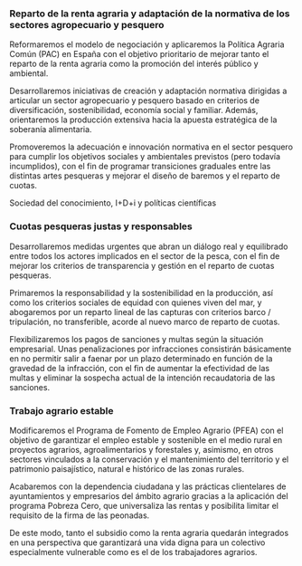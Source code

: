 ### Reparto de la renta agraria y adaptación de la normativa de los sectores agropecuario y pesquero

Reformaremos el modelo de negociación y aplicaremos la Política Agraria Común (PAC) en España con el objetivo prioritario de mejorar tanto el reparto de la renta agraria como la promoción del interés público y ambiental.

Desarrollaremos iniciativas de creación y adaptación normativa dirigidas a articular un sector agropecuario y pesquero basado en criterios de diversificación, sostenibilidad, economía social y familiar. Además, orientaremos la producción extensiva hacia la apuesta estratégica de la soberanía alimentaria.

Promoveremos la adecuación e innovación normativa en el sector pesquero para cumplir los objetivos sociales y ambientales previstos (pero todavía incumplidos), con el fin de programar transiciones graduales entre las distintas artes pesqueras y mejorar el diseño de baremos y el reparto de cuotas.

Sociedad del conocimiento, I+D+i y políticas científicas



### Cuotas pesqueras justas y responsables

Desarrollaremos medidas urgentes que abran un diálogo real y equilibrado entre todos los actores implicados en el sector de la pesca, con el fin de mejorar los criterios de transparencia y gestión en el reparto de cuotas pesqueras.

Primaremos la responsabilidad y la sostenibilidad en la producción, así como los criterios sociales de equidad con quienes viven del mar, y abogaremos por un reparto lineal de las capturas con criterios barco / tripulación, no transferible, acorde al nuevo marco de reparto de cuotas.

Flexibilizaremos los pagos de sanciones y multas según la situación empresarial. Unas penalizaciones por infracciones consistirán básicamente en no permitir salir a faenar por un plazo determinado en función de la gravedad de la infracción, con el fin de aumentar la efectividad de las multas y eliminar la sospecha actual de la intención recaudatoria de las sanciones.



### Trabajo agrario estable

Modificaremos el Programa de Fomento de Empleo Agrario (PFEA) con el objetivo de garantizar el empleo estable y sostenible en el medio rural en proyectos agrarios, agroalimentarios y forestales y, asimismo, en otros sectores vinculados a la conservación y el mantenimiento del territorio y el patrimonio paisajístico, natural e histórico de las zonas rurales.

Acabaremos con la dependencia ciudadana y las prácticas clientelares de ayuntamientos y empresarios del ámbito agrario gracias a la aplicación del programa Pobreza Cero, que universaliza las rentas y posibilita limitar el requisito de la firma de las peonadas.

De este modo, tanto el subsidio como la renta agraria quedarán integrados en una perspectiva que garantizará una vida digna para un colectivo especialmente vulnerable como es el de los trabajadores agrarios.
